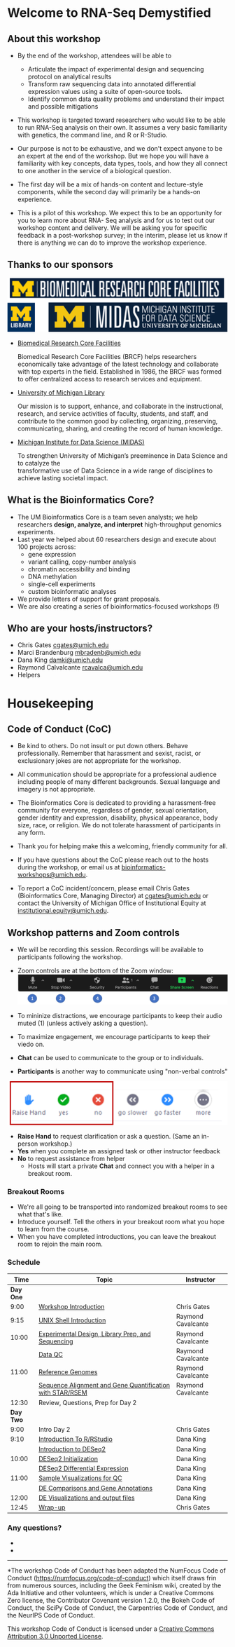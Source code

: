 # Welcome to RNA-Seq Demystified

## About this workshop

- By the end of the workshop, attendees will be able to
  - Articulate the impact of experimental design and sequencing protocol on analytical results 
  - Transform raw sequencing data into annotated differential expression values using a suite of 
    open-source tools.
  - Identify common data quality problems and understand their impact and possible mitigations 

- This workshop is targeted toward researchers who would like to be able to run RNA-Seq analysis on their 
  own. It assumes a very basic familiarity with genetics, the command line, and R or R-Studio.

- Our purpose is not to be exhaustive, and we don't expect anyone to be an expert at the end of
  the workshop. But we hope you will have a familiarity with key concepts, data types, 
  tools, and how they all connect to one another in the service of a biological question.
- The first day will be a mix of hands-on content and lecture-style components, while the second 
  day will primarily be a hands-on experience.

- This is a pilot of this workshop. We expect this to be an opportunity for you to learn more about RNA-
  Seq analysis and for us to test out our workshop content and delivery. We will be asking you for specific 
  feedback in a post-workshop survey; in the interim, please let us know if there is anything we can do to 
  improve the workshop experience. 


## Thanks to our sponsors

![Sponsors](images/Module1_sponsor_logos.png)


- [Biomedical Research Core Facilities](https://brcf.medicine.umich.edu/)

  Biomedical Research Core Facilities (BRCF) helps researchers economically take advantage of 
  the latest technology and collaborate with top experts in the field. Established in 1986, the 
  BRCF was formed to offer centralized access to research services and equipment.

- [University of Michigan Library](https://www.lib.umich.edu/) 
  
  Our mission is to support, enhance, and collaborate in the instructional, research, and 
  service activities of faculty, students, and staff, and contribute to the common good by 
  collecting, organizing, preserving, communicating, sharing, and creating the record of human 
  knowledge.
  
- [Michigan Institute for Data Science (MIDAS)](https://midas.umich.edu/)
  
  To strengthen University of Michigan’s preeminence in Data Science and to catalyze the    
  transformative use of Data Science in a wide range of disciplines to achieve lasting societal 
  impact.

## What is the Bioinformatics Core?

- The UM Bioinformatics Core is a team seven analysts; we help researchers **design, analyze, 
  and interpret** high-throughput genomics experiments.
- Last year we helped about 60 researchers design and execute about 100 projects across:
    - gene expression
    - variant calling, copy-number analysis
    - chromatin accessibility and binding
    - DNA methylation
    - single-cell experiments
    - custom bioinformatic analyses
- We provide letters of support for grant proposals.
- We are also creating a series of bioinformatics-focused workshops (!)


## Who are your hosts/instructors?

- Chris Gates cgates@umich.edu
- Marci Brandenburg mbradenb@umich.edu
- Dana King damki@umich.edu
- Raymond Calvalcante rcavalca@umich.edu
- Helpers


# Housekeeping

## Code of Conduct (CoC)

- Be kind to others. Do not insult or put down others. Behave professionally. Remember that 
  harassment and sexist, racist, or exclusionary jokes are not appropriate for the workshop.

- All communication should be appropriate for a professional audience including people of many 
  different backgrounds. Sexual language and imagery is not appropriate.

- The Bioinformatics Core is dedicated to providing a harassment-free community for everyone, 
  regardless of gender, sexual orientation, gender identity and expression, disability, physical 
  appearance, body size, race, or religion. We do not tolerate harassment of participants in any 
  form.

- Thank you for helping make this a welcoming, friendly community for all.

- If you have questions about the CoC please reach out to the hosts during the workshop, or 
  email us at bioinformatics-workshops@umich.edu.

- To report a CoC incident/concern, please email Chris Gates (Bioinformatics Core, Managing 
  Director) at cgates@umich.edu or contact the University of Michigan Office of Institutional 
  Equity at institutional.equity@umich.edu.


## Workshop patterns and Zoom controls

- We will be recording this session. Recordings will be available to participants following 
  the workshop.
  
- Zoom controls are at the bottom of the Zoom window:
![Zoom controls](images/Module1_zoom_controls.png)

- To mininize distractions, we encourage participants to keep their audio muted (1) (unless 
  actively asking a question).
- To maximize engagement, we encourage participants to keep their viedo on.
- **Chat** can be used to communicate to the group or to individuals.
- **Participants** is another way to communicate using "non-verbal controls"

![Zoom non verbals](images/Module1_zoom_nonverbals.png)

  - **Raise Hand** to request clarification or ask a question. (Same an in-person workshop.)
  - **Yes** when you complete an assigned task or other instructor feedback
  - **No** to request assistance from helper
    - Hosts will start a private **Chat** and connect you with a helper in a breakout room.

### Breakout Rooms

- We're all going to be transported into randomized breakout rooms to see what that's like.
- Introduce yourself. Tell the others in your breakout room what you hope to learn from the course.
- When you have completed introductions, you can leave the breakout room to rejoin the main room.


### Schedule


| Time | Topic | Instructor |
| ---- | ----------------- | ---------- |
| **Day One** |
| 9:00 | [Workshop Introduction](https://umich-brcf-bioinf.github.io/rnaseq_demystified_workshop/site/Module1_Introduction) | Chris Gates |
| 9:15 | [UNIX Shell Introduction](https://umich-brcf-bioinf.github.io/rnaseq_demystified_workshop/site/Module2a_UNIXShell) | Raymond Cavalcante |
| 10:00 | [Experimental Design, Library Prep, and Sequencing](https://umich-brcf-bioinf.github.io/rnaseq_demystified_workshop/site/Module3a_Design_Prep_Seq) | Raymond Cavalcante |
|  | [Data QC](https://umich-brcf-bioinf.github.io/rnaseq_demystified_workshop/site/Module3b_QC) | Raymond Cavalcante |
| 11:00 | [Reference Genomes](https://umich-brcf-bioinf.github.io/rnaseq_demystified_workshop/site/Module4a_Reference_Genomes) | Raymond Cavalcante |
|  | [Sequence Alignment and Gene Quantification with STAR/RSEM](https://umich-brcf-bioinf.github.io/rnaseq_demystified_workshop/site/Module4b_Alignment) | Raymond Cavalcante |
| 12:30 | Review, Questions, Prep for Day 2 | |
| **Day Two** |
| 9:00 | Intro Day 2 | Chris Gates |
| 9:10 | [Introduction To R/RStudio](https://umich-brcf-bioinf.github.io/rnaseq_demystified_workshop/site/Module7a_IntroductionToR)&nbsp;&nbsp;&nbsp;&nbsp;&nbsp;&nbsp;&nbsp;&nbsp;&nbsp;&nbsp;&nbsp;&nbsp;&nbsp;&nbsp;&nbsp;&nbsp;&nbsp;&nbsp;&nbsp;&nbsp;&nbsp;&nbsp;&nbsp;&nbsp; | Dana King |
|  | [Introduction to DESeq2](https://umich-brcf-bioinf.github.io/rnaseq_demystified_workshop/site/Module8a_IntroductionToDESeq2) | Dana King |
| 10:00 | [DESeq2 Initialization](https://umich-brcf-bioinf.github.io/rnaseq_demystified_workshop/site/Module8b_DESeq2Initialization) | Dana King |
|  | [DESeq2 Differential Expression](https://umich-brcf-bioinf.github.io/rnaseq_demystified_workshop/site/Module8d_DESeq2DifferentialExpression) | Dana King |
| 11:00 | [Sample Visualizations for QC](https://umich-brcf-bioinf.github.io/rnaseq_demystified_workshop/site/Module9a_SampleVisualizations) | Dana King |
|  | [DE Comparisons and Gene Annotations](https://umich-brcf-bioinf.github.io/rnaseq_demystified_workshop/site/Module10a_DEComparisons) | Dana King |
| 12:00 | [DE Visualizations and output files](https://umich-brcf-bioinf.github.io/rnaseq_demystified_workshop/site/Module10b_DEVisualizations) | Dana King |
| 12:45  | [Wrap-up](https://umich-brcf-bioinf.github.io/rnaseq_demystified_workshop/site/Module99_Wrap_up) | Chris Gates |


### Any questions?
 -
 -
 
 
 
---

*The workshop Code of Conduct has been adapted the NumFocus Code of Conduct (https://numfocus.org/code-of-conduct) which itself draws frin from numerous sources, including the Geek Feminism wiki, created by the Ada Initiative and other volunteers, which is under a Creative Commons Zero license, the Contributor Covenant version 1.2.0, the Bokeh Code of Conduct, the SciPy Code of Conduct, the Carpentries Code of Conduct, and the NeurIPS Code of Conduct.

This workshop Code of Conduct is licensed under a [Creative Commons Attribution 3.0 Unported License](https://creativecommons.org/licenses/by/3.0/).
